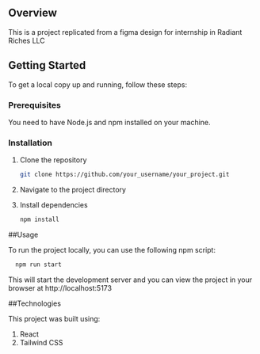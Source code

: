 ## Overview

This is a project replicated from a figma design for internship in Radiant Riches LLC

## Getting Started

To get a local copy up and running, follow these steps:

### Prerequisites

You need to have Node.js and npm installed on your machine.

### Installation

1. Clone the repository
   ```sh
   git clone https://github.com/your_username/your_project.git
   
2. Navigate to the project directory
   
3. Install dependencies
   ```sh
   npm install
   
##Usage

To run the project locally, you can use the following npm script: 
```sh
  npm run start
```
This will start the development server and you can view the project in your browser at http://localhost:5173

##Technologies

This project was built using:

1. React
2. Tailwind CSS
